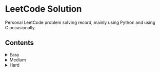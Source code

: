 # LeetCode Solution
Personal LeetCode problem solving record, mainly using Python and using C occasionally.

## Contents
<details>
  <summary>Easy</summary>
  <pre>
    <a href=https://github.com/patty5916/LeetCode_Solution/tree/main/Easy/Two%20Sum>Two Sum</a>
  </pre>
</details>

<details>
  <summary>Medium</summary>
  <pre>
    <a href=https://github.com/patty5916/LeetCode_Solution/tree/main/Medium/Add%20Two%20Numbers>Add Two Numbers</a>
  </pre>
</details>

<details>
  <summary>Hard</summary>
  <pre>
    
  </pre>
</details>